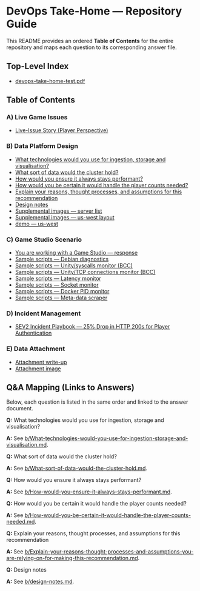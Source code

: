 # DevOps Take-Home — Repository Guide

This README provides an ordered **Table of Contents** for the entire repository and maps each question to its corresponding answer file. 

## Top-Level Index

- [devops-take-home-test.pdf](devops-take-home-test.pdf)
## Table of Contents

### A) Live Game Issues
- [Live-Issue Story (Player Perspective)](a/live-game-issues.md)

### B) Data Platform Design
- [What technologies would you use for ingestion, storage and visualisation?](b/What-technologies-would-you-use-for-ingestion-storage-and-visualisation.md)
- [What sort of data would the cluster hold?](b/What-sort-of-data-would-the-cluster-hold.md)
- [How would you ensure it always stays performant?](b/How-would-you-ensure-it-always-stays-performant.md)
- [How would you be certain it would handle the player counts needed?](b/How-would-you-be-certain-it-would-handle-the-player-counts-needed.md)
- [Explain your reasons, thought processes, and assumptions for this recommendation](b/Explain-your-reasons-thought-processes-and-assumptions-you-are-relying-on-for-making-this-recommendation.md)
- [Design notes](b/design-notes.md)
- [Supplemental images — server list](b/server-list.png)
- [Supplemental images — us-west layout](b/us-west.png)
- [demo — us-west](b/demo)

### C) Game Studio Scenario
- [You are working with a Game Studio — response](c/You-are-working-with-a-Game-Studio.md)
- [Sample scripts — Debian diagnostics](c/scripts/sample-debian-diag.sh)
- [Sample scripts — Unity/syscalls monitor (BCC)](c/scripts/sample-monitor-unity-syscalls.py)
- [Sample scripts — Unity/TCP connections monitor (BCC)](c/scripts/sample-monitor-unity-tcp-connections.py)
- [Sample scripts — Latency monitor](c/scripts/sample-latency-monitor.py)
- [Sample scripts — Socket monitor](c/scripts/sample-socket-monitor.py)
- [Sample scripts — Docker PID monitor](c/scripts/sample-docker-pid-monitor.py)
- [Sample scripts — Meta-data scraper](c/scripts/sample-meta-data-scraper.py)

### D) Incident Management
- [SEV2 Incident Playbook — 25% Drop in HTTP 200s for Player Authentication](d/SEV2-Incident-Playbook—25%-Drop-in-HTTP-200s-for-Player-Authentication.md)

### E) Data Attachment
- [Attachment write-up](e/data-attachment.md)
- [Attachment image](e/data.png)

## Q&A Mapping (Links to Answers)

Below, each question is listed in the same order and linked to the answer document.

**Q:** What technologies would you use for ingestion, storage and visualisation?

**A:** See [b/What-technologies-would-you-use-for-ingestion-storage-and-visualisation.md](b/What-technologies-would-you-use-for-ingestion-storage-and-visualisation.md).

**Q:** What sort of data would the cluster hold?

**A:** See [b/What-sort-of-data-would-the-cluster-hold.md](b/What-sort-of-data-would-the-cluster-hold.md).

**Q:** How would you ensure it always stays performant?

**A:** See [b/How-would-you-ensure-it-always-stays-performant.md](b/How-would-you-ensure-it-always-stays-performant.md).

**Q:** How would you be certain it would handle the player counts needed?

**A:** See [b/How-would-you-be-certain-it-would-handle-the-player-counts-needed.md](b/How-would-you-be-certain-it-would-handle-the-player-counts-needed.md).

**Q:** Explain your reasons, thought processes, and assumptions for this recommendation

**A:** See [b/Explain-your-reasons-thought-processes-and-assumptions-you-are-relying-on-for-making-this-recommendation.md](b/Explain-your-reasons-thought-processes-and-assumptions-you-are-relying-on-for-making-this-recommendation.md).

**Q:** Design notes

**A:** See [b/design-notes.md](b/design-notes.md).
